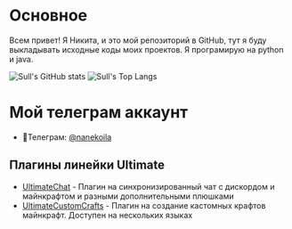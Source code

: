 # Основное
Всем привет! Я Никита, и это мой репозиторий в GitHub, тут я буду выкладывать исходные коды моих проектов. Я програмирую на python и java.

![Sull's GitHub stats](https://github-readme-stats.vercel.app/api?username=Sulleexx&show_icons=true&theme=radical)
![Sull's Top Langs](https://github-readme-stats.vercel.app/api/top-langs?username=Sulleexx&layout=compact&langs_count=8&theme=radical&card_width=320)

# Мой телеграм аккаунт
- 🌌Телеграм: [@nanekoila](https://t.me/nanekoila)

## Плагины линейки Ultimate
- [UltimateChat](https://github.com/Sulleexx/UltimateChat) - Плагин на синхронизированный чат с дискордом и майнкрафтом и разными дополнительными плюшками
- [UltimateCustomCrafts](https://github.com/Sulleexx/UltimateCustomCrafts) - Плагин на создание кастомных крафтов майнкрафт. Доступен на нескольких языках
